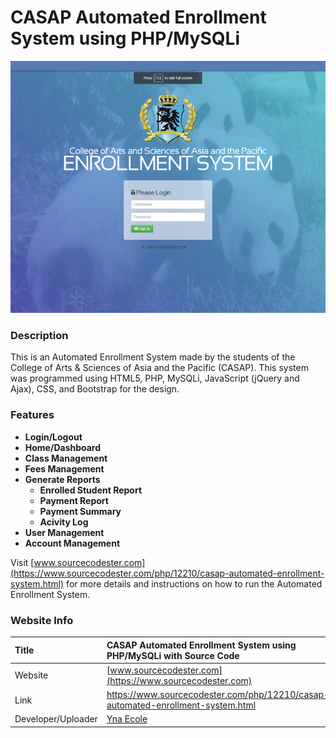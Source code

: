 # CASAP Automated Enrollment System using PHP/MySQLi

<div align="center">
  <img src="casapaes.png" />
</div>

### Description

This is an Automated Enrollment System made by the students of the College of Arts & Sciences of Asia and the Pacific (CASAP). This system was programmed using HTML5, PHP, MySQLi, JavaScript (jQuery and Ajax), CSS, and Bootstrap for the design.

### Features
<ul>
	<li><strong>Login/Logout </strong></li>
	<li><strong>Home/Dashboard </strong></li>
	<li><strong>Class Management </strong></li>
	<li><strong>Fees Management </strong></li>
	<li><strong>Generate Reports</strong> <br>
		<ul>
			<li><strong>Enrolled Student Report </strong></li>
			<li><strong>Payment Report </strong></li>
			<li><strong>Payment Summary </strong></li>
			<li><strong>Acivity Log </strong></li>
		</ul>
	 </li>
	<li><strong>User Management</strong></li>
	<li><strong>Account Management</strong></li>
</ul>

Visit [www.sourcecodester.com](https://www.sourcecodester.com/php/12210/casap-automated-enrollment-system.html) for more details and instructions on how to run the Automated Enrollment System.

### Website Info
| Title | CASAP Automated Enrollment System using PHP/MySQLi with Source Code |
|:----|:----|
| Website  | [www.sourcecodester.com](https://www.sourcecodester.com) |
| Link | https://www.sourcecodester.com/php/12210/casap-automated-enrollment-system.html |
| Developer/Uploader | [Yna Ecole](https://www.sourcecodester.com/users/yna-ecole) |

